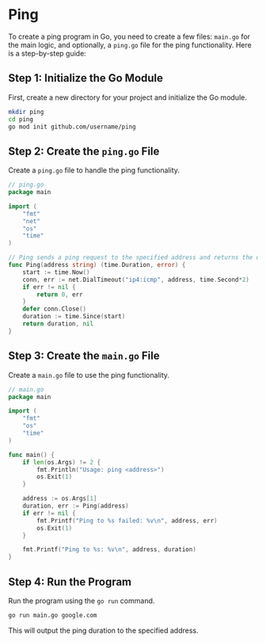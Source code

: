 # Ping

To create a ping program in Go, you need to create a few files: `main.go` for the main logic, and optionally, a `ping.go` file for the ping functionality. Here is a step-by-step guide:

## Step 1: Initialize the Go Module

First, create a new directory for your project and initialize the Go module.

```sh
mkdir ping
cd ping
go mod init github.com/username/ping
```

## Step 2: Create the `ping.go` File

Create a `ping.go` file to handle the ping functionality.

```go
// ping.go
package main

import (
    "fmt"
    "net"
    "os"
    "time"
)

// Ping sends a ping request to the specified address and returns the duration and any error encountered.
func Ping(address string) (time.Duration, error) {
    start := time.Now()
    conn, err := net.DialTimeout("ip4:icmp", address, time.Second*2)
    if err != nil {
        return 0, err
    }
    defer conn.Close()
    duration := time.Since(start)
    return duration, nil
}
```

## Step 3: Create the `main.go` File

Create a `main.go` file to use the ping functionality.

```go
// main.go
package main

import (
    "fmt"
    "os"
    "time"
)

func main() {
    if len(os.Args) != 2 {
        fmt.Println("Usage: ping <address>")
        os.Exit(1)
    }

    address := os.Args[1]
    duration, err := Ping(address)
    if err != nil {
        fmt.Printf("Ping to %s failed: %v\n", address, err)
        os.Exit(1)
    }

    fmt.Printf("Ping to %s: %v\n", address, duration)
}
```

## Step 4: Run the Program

Run the program using the `go run` command.

```sh
go run main.go google.com
```

This will output the ping duration to the specified address.